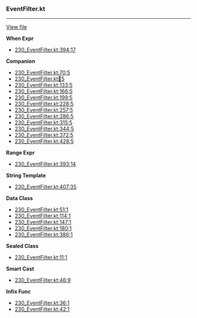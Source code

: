 ### EventFilter.kt
---
[View file](../../precision_analyzed/230_EventFilter.kt)

**When Expr**

 - [230_EventFilter.kt:394:17](../../precision_analyzed/230_EventFilter.kt#L394)

**Companion**

 - [230_EventFilter.kt:70:5](../../precision_analyzed/230_EventFilter.kt#L70)
 - [230_EventFilter.kt:100:5](../../precision_analyzed/230_EventFilter.kt#L100)
 - [230_EventFilter.kt:133:5](../../precision_analyzed/230_EventFilter.kt#L133)
 - [230_EventFilter.kt:166:5](../../precision_analyzed/230_EventFilter.kt#L166)
 - [230_EventFilter.kt:199:5](../../precision_analyzed/230_EventFilter.kt#L199)
 - [230_EventFilter.kt:228:5](../../precision_analyzed/230_EventFilter.kt#L228)
 - [230_EventFilter.kt:257:5](../../precision_analyzed/230_EventFilter.kt#L257)
 - [230_EventFilter.kt:286:5](../../precision_analyzed/230_EventFilter.kt#L286)
 - [230_EventFilter.kt:315:5](../../precision_analyzed/230_EventFilter.kt#L315)
 - [230_EventFilter.kt:344:5](../../precision_analyzed/230_EventFilter.kt#L344)
 - [230_EventFilter.kt:372:5](../../precision_analyzed/230_EventFilter.kt#L372)
 - [230_EventFilter.kt:428:5](../../precision_analyzed/230_EventFilter.kt#L428)

**Range Expr**

 - [230_EventFilter.kt:393:14](../../precision_analyzed/230_EventFilter.kt#L393)

**String Template**

 - [230_EventFilter.kt:407:35](../../precision_analyzed/230_EventFilter.kt#L407)

**Data Class**

 - [230_EventFilter.kt:51:1](../../precision_analyzed/230_EventFilter.kt#L51)
 - [230_EventFilter.kt:114:1](../../precision_analyzed/230_EventFilter.kt#L114)
 - [230_EventFilter.kt:147:1](../../precision_analyzed/230_EventFilter.kt#L147)
 - [230_EventFilter.kt:180:1](../../precision_analyzed/230_EventFilter.kt#L180)
 - [230_EventFilter.kt:386:1](../../precision_analyzed/230_EventFilter.kt#L386)

**Sealed Class**

 - [230_EventFilter.kt:11:1](../../precision_analyzed/230_EventFilter.kt#L11)

**Smart Cast**

 - [230_EventFilter.kt:46:9](../../precision_analyzed/230_EventFilter.kt#L46)

**Infix Func**

 - [230_EventFilter.kt:36:1](../../precision_analyzed/230_EventFilter.kt#L36)
 - [230_EventFilter.kt:42:1](../../precision_analyzed/230_EventFilter.kt#L42)
